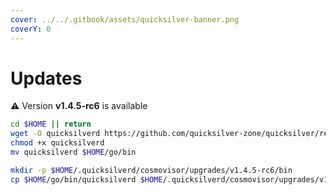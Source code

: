 ```yaml
---
cover: ../../.gitbook/assets/quicksilver-banner.png
coverY: 0
---
```


# Updates

⚠️ Version **v1.4.5-rc6** is available

```bash
cd $HOME || return
wget -O quicksilverd https://github.com/quicksilver-zone/quicksilver/releases/download/v1.4.5-rc6/quicksilverd-v1.4.5-rc6-amd64
chmod +x quicksilverd
mv quicksilverd $HOME/go/bin

mkdir -p $HOME/.quicksilverd/cosmovisor/upgrades/v1.4.5-rc6/bin
cp $HOME/go/bin/quicksilverd $HOME/.quicksilverd/cosmovisor/upgrades/v1.4.5-rc6/bin/
```
